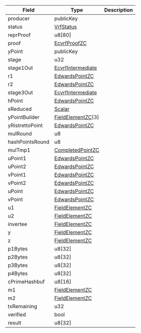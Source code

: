 | Field           | Type                                                           | Description |
| --------------- | -------------------------------------------------------------- | ----------- |
| producer        | publicKey                                                      |             |
| status          | [VrfStatus](/feeds/solana/idl/types/VrfStatus)                 |             |
| reprProof       | u8[80]                                                         |             |
| proof           | [EcvrfProofZC](/feeds/solana/idl/types/EcvrfProofZC)           |             |
| yPoint          | publicKey                                                      |             |
| stage           | u32                                                            |             |
| stage1Out       | [EcvrfIntermediate](/feeds/solana/idl/types/EcvrfIntermediate) |             |
| r1              | [EdwardsPointZC](/feeds/solana/idl/types/EdwardsPointZC)       |             |
| r2              | [EdwardsPointZC](/feeds/solana/idl/types/EdwardsPointZC)       |             |
| stage3Out       | [EcvrfIntermediate](/feeds/solana/idl/types/EcvrfIntermediate) |             |
| hPoint          | [EdwardsPointZC](/feeds/solana/idl/types/EdwardsPointZC)       |             |
| sReduced        | [Scalar](/feeds/solana/idl/types/Scalar)                       |             |
| yPointBuilder   | [FieldElementZC](/feeds/solana/idl/types/FieldElementZC)[3]    |             |
| yRistrettoPoint | [EdwardsPointZC](/feeds/solana/idl/types/EdwardsPointZC)       |             |
| mulRound        | u8                                                             |             |
| hashPointsRound | u8                                                             |             |
| mulTmp1         | [CompletedPointZC](/feeds/solana/idl/types/CompletedPointZC)   |             |
| uPoint1         | [EdwardsPointZC](/feeds/solana/idl/types/EdwardsPointZC)       |             |
| uPoint2         | [EdwardsPointZC](/feeds/solana/idl/types/EdwardsPointZC)       |             |
| vPoint1         | [EdwardsPointZC](/feeds/solana/idl/types/EdwardsPointZC)       |             |
| vPoint2         | [EdwardsPointZC](/feeds/solana/idl/types/EdwardsPointZC)       |             |
| uPoint          | [EdwardsPointZC](/feeds/solana/idl/types/EdwardsPointZC)       |             |
| vPoint          | [EdwardsPointZC](/feeds/solana/idl/types/EdwardsPointZC)       |             |
| u1              | [FieldElementZC](/feeds/solana/idl/types/FieldElementZC)       |             |
| u2              | [FieldElementZC](/feeds/solana/idl/types/FieldElementZC)       |             |
| invertee        | [FieldElementZC](/feeds/solana/idl/types/FieldElementZC)       |             |
| y               | [FieldElementZC](/feeds/solana/idl/types/FieldElementZC)       |             |
| z               | [FieldElementZC](/feeds/solana/idl/types/FieldElementZC)       |             |
| p1Bytes         | u8[32]                                                         |             |
| p2Bytes         | u8[32]                                                         |             |
| p3Bytes         | u8[32]                                                         |             |
| p4Bytes         | u8[32]                                                         |             |
| cPrimeHashbuf   | u8[16]                                                         |             |
| m1              | [FieldElementZC](/feeds/solana/idl/types/FieldElementZC)       |             |
| m2              | [FieldElementZC](/feeds/solana/idl/types/FieldElementZC)       |             |
| txRemaining     | u32                                                            |             |
| verified        | bool                                                           |             |
| result          | u8[32]                                                         |             |
